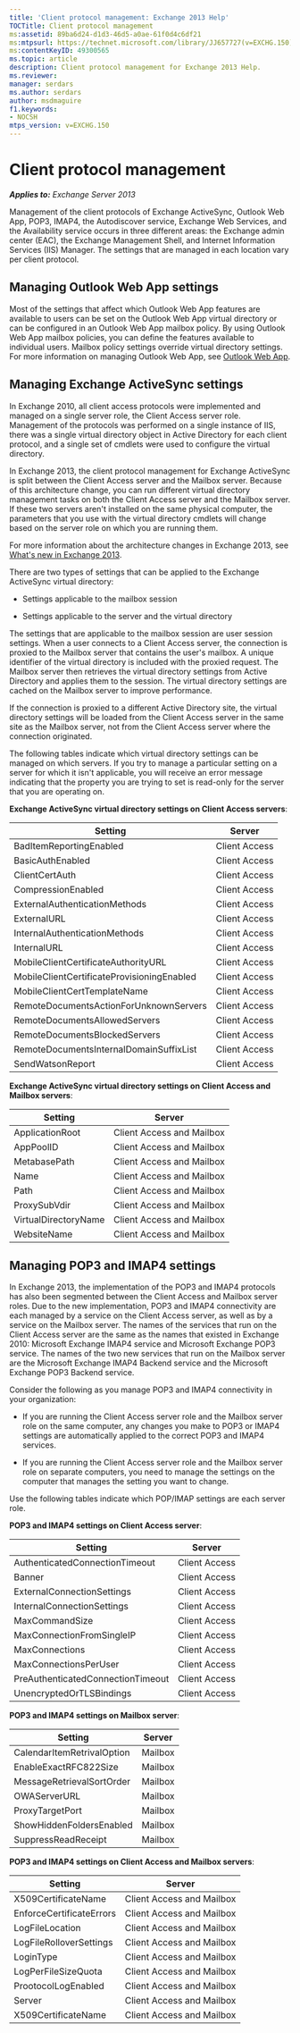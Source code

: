 ```yaml
---
title: 'Client protocol management: Exchange 2013 Help'
TOCTitle: Client protocol management
ms:assetid: 89ba6d24-d1d3-46d5-a0ae-61f0d4c6df21
ms:mtpsurl: https://technet.microsoft.com/library/JJ657727(v=EXCHG.150)
ms:contentKeyID: 49300565
ms.topic: article
description: Client protocol management for Exchange 2013 Help.
ms.reviewer: 
manager: serdars
ms.author: serdars
author: msdmaguire
f1.keywords:
- NOCSH
mtps_version: v=EXCHG.150
---
```


# Client protocol management

_**Applies to:** Exchange Server 2013_

Management of the client protocols of Exchange ActiveSync, Outlook Web App, POP3, IMAP4, the Autodiscover service, Exchange Web Services, and the Availability service occurs in three different areas: the Exchange admin center (EAC), the Exchange Management Shell, and Internet Information Services (IIS) Manager. The settings that are managed in each location vary per client protocol.

## Managing Outlook Web App settings

Most of the settings that affect which Outlook Web App features are available to users can be set on the Outlook Web App virtual directory or can be configured in an Outlook Web App mailbox policy. By using Outlook Web App mailbox policies, you can define the features available to individual users. Mailbox policy settings override virtual directory settings. For more information on managing Outlook Web App, see [Outlook Web App](outlook-web-app-exchange-2013-help.md).

## Managing Exchange ActiveSync settings

In Exchange 2010, all client access protocols were implemented and managed on a single server role, the Client Access server role. Management of the protocols was performed on a single instance of IIS, there was a single virtual directory object in Active Directory for each client protocol, and a single set of cmdlets were used to configure the virtual directory.

In Exchange 2013, the client protocol management for Exchange ActiveSync is split between the Client Access server and the Mailbox server. Because of this architecture change, you can run different virtual directory management tasks on both the Client Access server and the Mailbox server. If these two servers aren't installed on the same physical computer, the parameters that you use with the virtual directory cmdlets will change based on the server role on which you are running them.

For more information about the architecture changes in Exchange 2013, see [What's new in Exchange 2013](what-s-new-in-exchange-2013-exchange-2013-help.md).

There are two types of settings that can be applied to the Exchange ActiveSync virtual directory:

- Settings applicable to the mailbox session

- Settings applicable to the server and the virtual directory

The settings that are applicable to the mailbox session are user session settings. When a user connects to a Client Access server, the connection is proxied to the Mailbox server that contains the user's mailbox. A unique identifier of the virtual directory is included with the proxied request. The Mailbox server then retrieves the virtual directory settings from Active Directory and applies them to the session. The virtual directory settings are cached on the Mailbox server to improve performance.

If the connection is proxied to a different Active Directory site, the virtual directory settings will be loaded from the Client Access server in the same site as the Mailbox server, not from the Client Access server where the connection originated.

The following tables indicate which virtual directory settings can be managed on which servers. If you try to manage a particular setting on a server for which it isn't applicable, you will receive an error message indicating that the property you are trying to set is read-only for the server that you are operating on.

**Exchange ActiveSync virtual directory settings on Client Access servers**:

|Setting|Server|
|---|---|
|BadItemReportingEnabled|Client Access|
|BasicAuthEnabled|Client Access|
|ClientCertAuth|Client Access|
|CompressionEnabled|Client Access|
|ExternalAuthenticationMethods|Client Access|
|ExternalURL|Client Access|
|InternalAuthenticationMethods|Client Access|
|InternalURL|Client Access|
|MobileClientCertificateAuthorityURL|Client Access|
|MobileClientCertificateProvisioningEnabled|Client Access|
|MobileClientCertTemplateName|Client Access|
|RemoteDocumentsActionForUnknownServers|Client Access|
|RemoteDocumentsAllowedServers|Client Access|
|RemoteDocumentsBlockedServers|Client Access|
|RemoteDocumentsInternalDomainSuffixList|Client Access|
|SendWatsonReport|Client Access|

**Exchange ActiveSync virtual directory settings on Client Access and Mailbox servers**:

|Setting|Server|
|---|---|
|ApplicationRoot|Client Access and Mailbox|
|AppPoolID|Client Access and Mailbox|
|MetabasePath|Client Access and Mailbox|
|Name|Client Access and Mailbox|
|Path|Client Access and Mailbox|
|ProxySubVdir|Client Access and Mailbox|
|VirtualDirectoryName|Client Access and Mailbox|
|WebsiteName|Client Access and Mailbox|

## Managing POP3 and IMAP4 settings

In Exchange 2013, the implementation of the POP3 and IMAP4 protocols has also been segmented between the Client Access and Mailbox server roles. Due to the new implementation, POP3 and IMAP4 connectivity are each managed by a service on the Client Access server, as well as by a service on the Mailbox server. The names of the services that run on the Client Access server are the same as the names that existed in Exchange 2010: Microsoft Exchange IMAP4 service and Microsoft Exchange POP3 service. The names of the two new services that run on the Mailbox server are the Microsoft Exchange IMAP4 Backend service and the Microsoft Exchange POP3 Backend service.

Consider the following as you manage POP3 and IMAP4 connectivity in your organization:

- If you are running the Client Access server role and the Mailbox server role on the same computer, any changes you make to POP3 or IMAP4 settings are automatically applied to the correct POP3 and IMAP4 services.

- If you are running the Client Access server role and the Mailbox server role on separate computers, you need to manage the settings on the computer that manages the setting you want to change.

Use the following tables indicate which POP/IMAP settings are each server role.

**POP3 and IMAP4 settings on Client Access server**:

|Setting|Server|
|---|---|
|AuthenticatedConnectionTimeout|Client Access|
|Banner|Client Access|
|ExternalConnectionSettings|Client Access|
|InternalConnectionSettings|Client Access|
|MaxCommandSize|Client Access|
|MaxConnectionFromSingleIP|Client Access|
|MaxConnections|Client Access|
|MaxConnectionsPerUser|Client Access|
|PreAuthenticatedConnectionTimeout|Client Access|
|UnencryptedOrTLSBindings|Client Access|

**POP3 and IMAP4 settings on Mailbox server**:

|Setting|Server|
|---|---|
|CalendarItemRetrivalOption|Mailbox|
|EnableExactRFC822Size|Mailbox|
|MessageRetrievalSortOrder|Mailbox|
|OWAServerURL|Mailbox|
|ProxyTargetPort|Mailbox|
|ShowHiddenFoldersEnabled|Mailbox|
|SuppressReadReceipt|Mailbox|

**POP3 and IMAP4 settings on Client Access and Mailbox servers**:

|Setting|Server|
|---|---|
|X509CertificateName|Client Access and Mailbox|
|EnforceCertificateErrors|Client Access and Mailbox|
|LogFileLocation|Client Access and Mailbox|
|LogFileRolloverSettings|Client Access and Mailbox|
|LoginType|Client Access and Mailbox|
|LogPerFileSizeQuota|Client Access and Mailbox|
|ProotocolLogEnabled|Client Access and Mailbox|
|Server|Client Access and Mailbox|
|X509CertificateName|Client Access and Mailbox|
